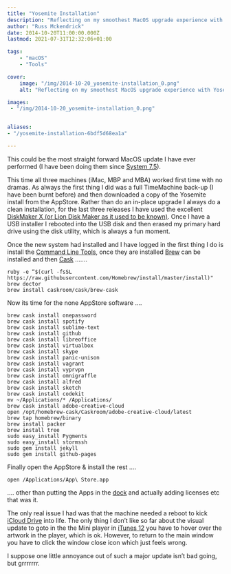 ```yaml
---
title: "Yosemite Installation"
description: "Reflecting on my smoothest MacOS upgrade experience with Yosemite: a journey from backup to clean installation and setting up my essentials."
author: "Russ Mckendrick"
date: 2014-10-20T11:00:00.000Z
lastmod: 2021-07-31T12:32:06+01:00

tags:
    - "macOS"
    - "Tools"

cover:
    image: "/img/2014-10-20_yosemite-installation_0.png" 
    alt: "Reflecting on my smoothest MacOS upgrade experience with Yosemite: a journey from backup to clean installation and setting up my essentials."

images:
 - "/img/2014-10-20_yosemite-installation_0.png"


aliases:
- "/yosemite-installation-6bdf5d68ea1a"

---
```


This could be the most straight forward MacOS update I have ever performed (I have been doing them since [System 7.5](http://en.wikipedia.org/wiki/System_7)).

This time all three machines (iMac, MBP and MBA) worked first time with no dramas. As always the first thing I did was a full TimeMachine back-up (I have been burnt before) and then downloaded a copy of the Yosemite install from the AppStore. Rather than do an in-place upgrade I always do a clean installation, for the last three releases I have used the excellent [DiskMaker X (or Lion Disk Maker as it used to be known)](http://liondiskmaker.com). Once I have a USB installer I rebooted into the USB disk and then erased my primary hard drive using the disk utility, which is always a fun moment.

Once the new system had installed and I have logged in the first thing I do is install the [Command Line Tools](http://adcdownload.apple.com/Developer_Tools/command_line_tools_os_x_10.10_for_xcode__xcode_6.1/command_line_tools_for_osx_10.10_for_xcode_6.1.dmg), once they are installed [Brew](http://brew.sh/) can be installed and then [Cask](/2014/05/26/cask/) …….

```
ruby -e “$(curl -fsSL https://raw.githubusercontent.com/Homebrew/install/master/install)"
brew doctor
brew install caskroom/cask/brew-cask
```

Now its time for the none AppStore software ….

```
brew cask install onepassword
brew cask install spotify
brew cask install sublime-text
brew cask install github
brew cask install libreoffice
brew cask install virtualbox
brew cask install skype
brew cask install panic-unison
brew cask install vagrant
brew cask install vyprvpn
brew cask install omnigraffle
brew cask install alfred
brew cask install sketch
brew cask install codekit
mv ~/Applications/* /Applications/
brew cask install adobe-creative-cloud
open /opt/homebrew-cask/Caskroom/adobe-creative-cloud/latest
brew tap homebrew/binary
brew install packer
brew install tree
sudo easy_install Pygments
sudo easy_install stormssh
sudo gem install jekyll
sudo gem install github-pages
```

Finally open the AppStore & install the rest ….

```
open /Applications/App\ Store.app
```

…. other than putting the Apps in the [dock](http://en.wikipedia.org/wiki/Dock_%28OS_X%29) and actually adding licenses etc that was it.

The only real issue I had was that the machine needed a reboot to kick [iCloud Drive](https://www.apple.com/uk/ios/whats-new/icloud-drive/) into life. The only thing I don’t like so far about the visual update to goto in the the Mini player in [iTunes 12](https://www.apple.com/uk/itunes/) you have to hover over the artwork in the player, which is ok. However, to return to the main window you have to click the window close icon which just feels wrong.

I suppose one little annoyance out of such a major update isn’t bad going, but grrrrrrr.
